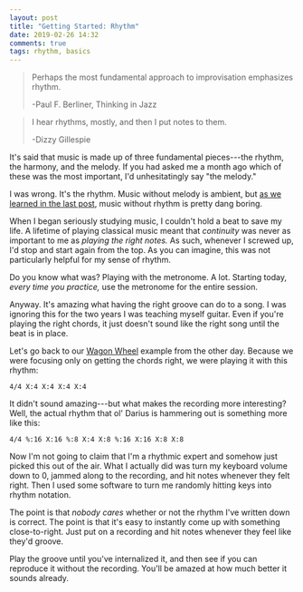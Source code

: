 ```yaml
---
layout: post
title: "Getting Started: Rhythm"
date: 2019-02-26 14:32
comments: true
tags: rhythm, basics
---
```



> Perhaps the most fundamental approach to improvisation emphasizes rhythm.
>
> -Paul F. Berliner, Thinking in Jazz

> I hear rhythms, mostly, and then I put notes to them.
>
> -Dizzy Gillespie

It's said that music is made up of three fundamental pieces---the rhythm, the
harmony, and the melody. If you had asked me a month ago which of these was the
most important, I'd unhesitatingly say "the melody."

I was wrong. It's the rhythm. Music without melody is ambient, but [as we
learned in the last post][basics], music without rhythm is pretty dang boring.

[basics]: https://everygoodboydeservesfruit.com/blog/the-very-basics/

When I began seriously studying music, I couldn't hold a beat to save my life. A
lifetime of playing classical music meant that *continuity* was never as
important to me as *playing the right notes.* As such, whenever I screwed up,
I'd stop and start again from the top. As you can imagine, this was not
particularly helpful for my sense of rhythm.

Do you know what was? Playing with the metronome. A lot. Starting today, *every
time you practice,* use the metronome for the entire session.

Anyway. It's amazing what having the right groove can do to a song. I was ignoring this
for the two years I was teaching myself guitar. Even if you're playing the right
chords, it just doesn't sound like the right song until the beat is in place.

Let's go back to our [Wagon Wheel][wagon] example from the other day. Because we
were focusing only on getting the chords right, we were playing it with this
rhythm:

[wagon]: https://www.youtube.com/watch?v=hvKyBcCDOB4

```music
4/4 X:4 X:4 X:4 X:4
```

It didn't sound amazing---but what makes the recording more interesting? Well,
the actual rhythm that ol' Darius is hammering out is something more like this:

```music
4/4 %:16 X:16 %:8 X:4 X:8 %:16 X:16 X:8 X:8
```

Now I'm not going to claim that I'm a rhythmic expert and somehow just picked
this out of the air. What I actually did was turn my keyboard volume down to 0,
jammed along to the recording, and hit notes whenever they felt right. Then I
used some software to turn me randomly hitting keys into rhythm notation.

The point is that *nobody cares* whether or not the rhythm I've written down is
correct. The point is that it's easy to instantly come up with something
close-to-right. Just put on a recording and hit notes whenever they feel like
they'd groove.

Play the groove until you've internalized it, and then see if you can reproduce
it without the recording. You'll be amazed at how much better it sounds already.

